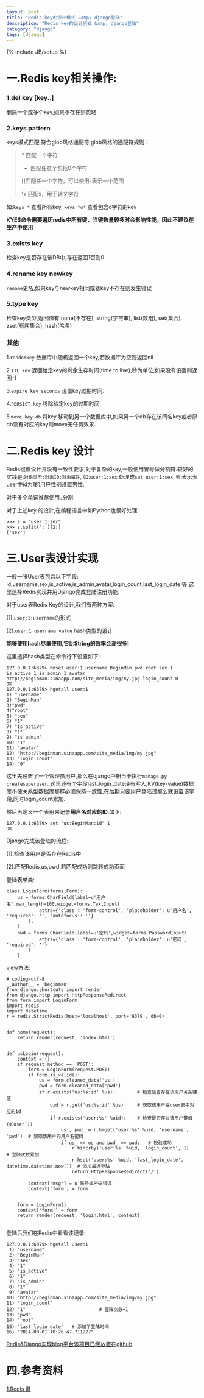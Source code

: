 ```yaml
---
layout: post
title: "Redis key的设计模式 &amp; django登陆"
description: "Redis key的设计模式 &amp; django登陆"
category: "django"
tags: [django]
---
```

{% include JB/setup %}

<h1>一.Redis key相关操作:</h1>

<h3>1.del key [key..]</h3>

<p>删除一个或多个key,如果不存在则忽略</p>

<h3>2.keys pattern</h3>

<p>keys模式匹配,符合glob风格通配符,glob风格的通配符规则：</p>

<blockquote>
  <p>?  匹配一个字符</p>
  
  <ul>
  <li>匹配任意个包括0个字符</li>
  </ul>
  
  <p>[]匹配任一个字符，可以使用-表示一个范围</p>
  
  <p>\x 匹配x，用于转义字符</p>
</blockquote>

<p>如:<code>keys *</code> 查看所有key, <code>keys *o*</code> 查看包含o字符的key</p>

<p><strong>KYES命令需要遍历redis中所有键，当键数量较多时会影响性能，因此不建议在生产中使用</strong></p>

<!--more-->

<h3>3.exists key</h3>

<p>检查key是否存在该DB中,存在返回1否则0</p>

<h3>4.rename key newkey</h3>

<p><code>rename</code>更名,如果key与newkey相同或者key不存在则发生错误</p>

<h3>5.type key</h3>

<p>检查key类型,返回值有:none(不存在), string(字符串), list(数组), set(集合), zset(有序集合), hash(哈希)</p>

<h3>其他</h3>

<p>1.<code>randomkey</code> 数据库中随机返回一个key,若数据库为空则返回nil</p>

<p>2.<code>TTL key</code> 返回给定key的剩余生存时间(time to live),秒为单位,如果没有设置则返回-1</p>

<p>3.<code>expire key seconds</code> 设置key过期时间.</p>

<p>4.<code>PERSIST key</code> 移除给定key的过期时间</p>

<p>5.<code>move key db</code> 将key 移动到另一个数据库中,如果另一个db存在该同名key或者原db没有对应的key则move无任何效果.</p>

<h1>二.Redis key 设计</h1>

<p>Redis键值设计并没有一致性要求,对于复杂的key,一般使用冒号做分割符.较好的实践是:<code>对象类型:对象ID:对象属性</code>, 如:<code>user:1:sex</code> 处理成<code>set user:1:sex 男</code> 表示表user中id为1的用户性别设置男性.</p>

<p>对于多个单词推荐使用<code>.</code>分割.</p>

<p>对于上述key 的设计,在编程语言中如Python也很好处理:</p>

<pre><code>&gt;&gt;&gt; s = "user:1:sex"
&gt;&gt;&gt; s.split(':')[2:]
['sex'] 
</code></pre>

<h1>三.User表设计实现</h1>

<p>一般一张User表包含以下字段: id,username,sex,is_active,is_admin,avatar,login_count,last_login_date 等.这里选择Redis实现并用Django完成登陆注册功能.</p>

<p>对于user表Redis Key的设计,我们有两种方案:</p>

<p>(1).<code>user:1:username</code>的形式</p>

<p>(2).<code>user:1 username value</code> hash类型的设计</p>

<p><strong>能够使用hash尽量使用,它比String的效率会高很多!</strong></p>

<p>这里选择hash类型在命令行下设置如下:</p>

<pre><code>127.0.0.1:6379&gt; hmset user:1 username BeginMan pwd root sex 1 is_active 1 is_admin 1 avatar http://beginman.sinaapp.com/site_media/img/my.jpg login_count 0 
OK
127.0.0.1:6379&gt; hgetall user:1
1) "username"
2) "BeginMan"
3)"pwd"
4)"root"
5) "sex"
6) "1"
7) "is_active"
8) "1"
9) "is_admin"
10) "1"
11) "avatar"
12) "http://beginman.sinaapp.com/site_media/img/my.jpg"
13) "login_count"
14) "0"
</code></pre>

<p>这里先设置了一个管理员用户,那么在django中相当于执行<code>manage.py createsuperuser</code>. 这里还有个字段last_login_date没有写入,KV(key-value)数据库不像关系型数据库那样必须保持一致性,在后期只要用户登陆过那么就设置该字段,同时login_count累加.</p>

<p>然后再定义一个表用来记录<strong>用户名对应的ID</strong>,如下:</p>

<pre><code>127.0.0.1:6379&gt; set "us:BeginMan:id" 1
OK
</code></pre>

<p>Django完成该登陆的流程:</p>

<p>(1).检查该用户是否存在Redis中</p>

<p>(2).匹配Redis,us,pwd,若匹配成功则跳转成功页面</p>

<p>登陆表单类:</p>

<pre><code>class LoginForm(forms.Form):
    us = forms.CharField(label=u'用户名',max_length=100,widget=forms.TextInput(
            attrs={'class': 'form-control', 'placeholder': u'用户名', 'required': '', 'autofocus': ''}
        ),
    )
    pwd = forms.CharField(label=u'密码',widget=forms.PasswordInput(
            attrs={'class': 'form-control', 'placeholder': u'密码', 'required': ''}
        )
    )
</code></pre>

<p>view方法:</p>

<pre><code># coding=utf-8
__author__ = 'beginman'
from django.shortcuts import render
from django.http import HttpResponseRedirect
from form import LoginForm
import redis
import datetime
r = redis.StrictRedis(host='localhost', port='6379', db=0)


def home(request):
    return render(request, 'index.html')


def usLogin(request):
    context = {}
    if request.method == 'POST':
        form = LoginForm(request.POST)
        if form.is_valid():
            us = form.cleaned_data['us']
            pwd = form.cleaned_data['pwd']
            if r.exists('us:%s:id' %us):        # 检查是否存在该用户关系键值
                uid = r.get('us:%s:id' %us)     # 获取该用户在user表中对应的id
                if r.exists('user:%s' %uid):    # 检查是否存在该用户键值(如user:1)
                    us_, pwd_ = r.hmget('user:%s' %uid, 'username', 'pwd')  # 获取该用户的用户名密码
                    if us_ == us and pwd_ == pwd:   # 校验成功
                        r.hincrby('user:%s' %uid, 'login_count', 1)     # 登陆次数累加
                        r.hset('user:%s' %uid, 'last_login_date', datetime.datetime.now())  # 添加最近登陆
                        return HttpResponseRedirect('/')

        context['msg'] = u'账号或密码错误'
        context['form'] = form


    form = LoginForm()
    context['form'] = form
    return render(request, 'login.html', context)
</code></pre>

<p><img src="http://images.cnblogs.com/cnblogs_com/BeginMan/486940/o_redis_blog.png" alt="" /></p>

<p>登陆后我们在Redis中看看该记录:</p>

<pre><code>127.0.0.1:6379&gt; hgetall user:1
 1) "username"
 2) "BeginMan"
 3) "sex"
 4) "1"
 5) "is_active"
 6) "1"
 7) "is_admin"
 8) "1"
 9) "avatar"
10) "http://beginman.sinaapp.com/site_media/img/my.jpg"
11) "login_count"
12) "1"                           # 登陆次数+1
13) "pwd"
14) "root"
15) "last_login_date"   # 添加了登陆时间
16) "2014-08-01 10:26:47.711227"
</code></pre>

<p><a href="https://github.com/BeginMan/RedisPoem">Redis&amp;Django实现blog平台该项目已经放置在github</a>.</p>

<h1>四.参考资料</h1>

<p><a href="http://redis.readthedocs.org/en/2.4/key.html">1.Redis 键</a></p>
